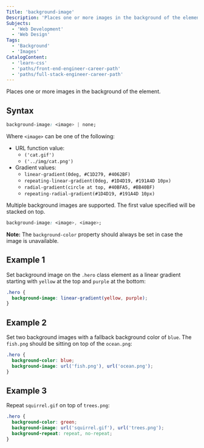 ```yaml
---
Title: 'background-image'
Description: 'Places one or more images in the background of the element.'
Subjects:
  - 'Web Development'
  - 'Web Design'
Tags:
  - 'Background'
  - 'Images'
CatalogContent:
  - 'learn-css'
  - 'paths/front-end-engineer-career-path'
  - 'paths/full-stack-engineer-career-path'
---
```


Places one or more images in the background of the element.

## Syntax

```css
background-image: <image> | none;
```

Where `<image>` can be one of the following:

- URL function value:
  - `('cat.gif')`
  - `('../img/cat.png')`
- Gradient values:
  - `linear-gradient(0deg, #C1D279, #4062BF)`
  - `repeating-linear-gradient(0deg, #1D4D19, #191A4D 10px)`
  - `radial-gradient(circle at top, #40BFA5, #BB40BF)`
  - `repeating-radial-gradient(#1D4D19, #191A4D 10px)`

Multiple background images are supported. The first value specified will be stacked on top.

```css
background-image: <image>, <image>;
```

**Note:** The `background-color` property should always be set in case the image is unavailable.

## Example 1

Set background image on the `.hero` class element as a linear gradient starting with `yellow` at the top and `purple` at the bottom:

```css
.hero {
  background-image: linear-gradient(yellow, purple);
}
```

## Example 2

Set two background images with a fallback background color of `blue`. The `fish.png` should be sitting on top of the `ocean.png`:

```css
.hero {
  background-color: blue;
  background-image: url('fish.png'), url('ocean.png');
}
```

## Example 3

Repeat `squirrel.gif` on top of `trees.png`:

```css
.hero {
  background-color: green;
  background-image: url('squirrel.gif'), url('trees.png');
  background-repeat: repeat, no-repeat;
}
```
